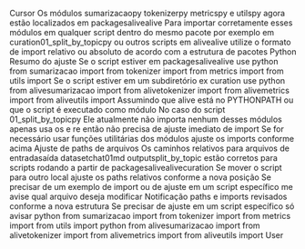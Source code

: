 Cursor
Os módulos sumarizacaopy tokenizerpy metricspy e utilspy agora estão localizados em packagesalivealive Para importar corretamente esses módulos em qualquer script dentro do mesmo pacote por exemplo em curation01_split_by_topicpy ou outros scripts em alivealive utilize o formato de import relativo ou absoluto de acordo com a estrutura de pacotes Python
Resumo do ajuste
 Se o script estiver em packagesalivealive use
python
from sumarizacao import 
from tokenizer import 
from metrics import 
from utils import 
 Se o script estiver em um subdiretório ex curation use
python
from alivesumarizacao import 
from alivetokenizer import 
from alivemetrics import 
from aliveutils import 
Assumindo que alive está no PYTHONPATH ou que o script é executado como módulo
No caso do script 01_split_by_topicpy
 Ele atualmente não importa nenhum desses módulos apenas usa os e re então não precisa de ajuste imediato de import
 Se for necessário usar funções utilitárias dos módulos ajuste os imports conforme acima
Ajuste de paths de arquivos
 Os caminhos relativos para arquivos de entradasaída datasetchat01md outputsplit_by_topic estão corretos para scripts rodando a partir de packagesalivealivecuration
 Se mover o script para outro local ajuste os paths relativos conforme a nova posição
Se precisar de um exemplo de import ou de ajuste em um script específico me avise qual arquivo deseja modificar
Notificação paths e imports revisados conforme a nova estrutura Se precisar de ajuste em um script específico só avisar
python
from sumarizacao import 
from tokenizer import 
from metrics import 
from utils import 
python
from alivesumarizacao import 
from alivetokenizer import 
from alivemetrics import 
from aliveutils import 
User